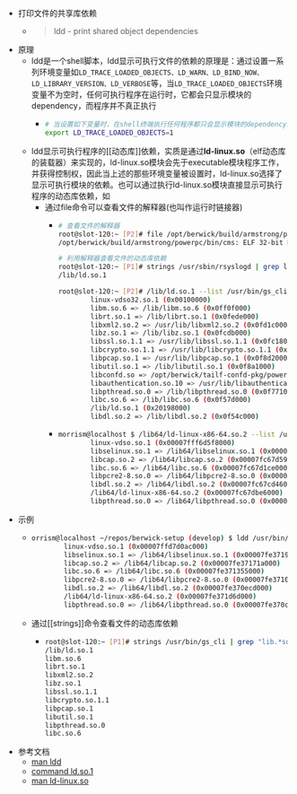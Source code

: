 - 打印文件的共享库依赖
	- > ldd - print shared object dependencies
- 原理
	- ldd是一个shell脚本，ldd显示可执行文件的依赖的原理是：通过设置一系列环境变量如`LD_TRACE_LOADED_OBJECTS、LD_WARN、LD_BIND_NOW、LD_LIBRARY_VERSION、LD_VERBOSE`等，当`LD_TRACE_LOADED_OBJECTS`环境变量不为空时，任何可执行程序在运行时，它都会只显示模块的dependency，而程序并不真正执行
		- ```bash
		  # 当设置如下变量时，在shell终端执行任何程序都只会显示模块的dependency而不真正的执行程序
		  export LD_TRACE_LOADED_OBJECTS=1
		  ```
	- ldd显示可执行程序的[[动态库]]依赖，实质是通过**ld-linux.so**（elf动态库的装载器）来实现的，ld-linux.so模块会先于executable模块程序工作，并获得控制权，因此当上述的那些环境变量被设置时，ld-linux.so选择了显示可执行模块的依赖。也可以通过执行ld-linux.so模块直接显示可执行程序的动态库依赖，如
		- 通过file命令可以查看文件的解释器(也叫作运行时链接器)
			- ```bash
			  # 查看文件的解释器
			  root@slot-120:~ [P2]# file /opt/berwick/build/armstrong/powerpc/bin/cms
			  /opt/berwick/build/armstrong/powerpc/bin/cms: ELF 32-bit MSB executable, PowerPC or cisco 4500, version 1 (SYSV), dynamically linked, interpreter /lib/ld.so.1, BuildID[sha1]=8e66834f791f43124f9cf5fcec1fd0f232e31055, for GNU/Linux 3.2.0, with debug_info, not stripped
			  
			  # 利用解释器查看文件的动态库依赖
			  root@slot-120:~ [P1]# strings /usr/sbin/rsyslogd | grep ld.so
			  /lib/ld.so.1
			  
			  root@slot-120:~ [P2]# /lib/ld.so.1 --list /usr/bin/gs_cli
			          linux-vdso32.so.1 (0x00100000)
			          libm.so.6 => /lib/libm.so.6 (0x0ff0f000)
			          librt.so.1 => /lib/librt.so.1 (0x0fede000)
			          libxml2.so.2 => /usr/lib/libxml2.so.2 (0x0fd1c000)
			          libz.so.1 => /lib/libz.so.1 (0x0fcdb000)
			          libssl.so.1.1 => /usr/lib/libssl.so.1.1 (0x0fc18000)
			          libcrypto.so.1.1 => /usr/lib/libcrypto.so.1.1 (0x0f943000)
			          libpcap.so.1 => /usr/lib/libpcap.so.1 (0x0f8d2000)
			          libutil.so.1 => /lib/libutil.so.1 (0x0f8a1000)
			          libconfd.so => /opt/berwick/tailf-confd-pkg/powerpc/lib/libconfd.so (0x0f7f5000)
			          libauthentication.so.10 => /usr/lib/libauthentication.so.10 (0x0f7c4000)
			          libpthread.so.0 => /lib/libpthread.so.0 (0x0f771000)
			          libc.so.6 => /lib/libc.so.6 (0x0f57d000)
			          /lib/ld.so.1 (0x20198000)
			          libdl.so.2 => /lib/libdl.so.2 (0x0f54c000)
			  ```
			- ```bash
			  morrism@localhost $ /lib64/ld-linux-x86-64.so.2 --list /usr/bin/ls
			          linux-vdso.so.1 (0x00007fff6d5f8000)
			          libselinux.so.1 => /lib64/libselinux.so.1 (0x00007fc67d799000)
			          libcap.so.2 => /lib64/libcap.so.2 (0x00007fc67d593000)
			          libc.so.6 => /lib64/libc.so.6 (0x00007fc67d1ce000)
			          libpcre2-8.so.0 => /lib64/libpcre2-8.so.0 (0x00007fc67cf4a000)
			          libdl.so.2 => /lib64/libdl.so.2 (0x00007fc67cd46000)
			          /lib64/ld-linux-x86-64.so.2 (0x00007fc67dbe6000)
			          libpthread.so.0 => /lib64/libpthread.so.0 (0x00007fc67cb26000)
			  
			  ```
- 示例
	- ```bash
	  orrism@localhost ~/repos/berwick-setup (develop) $ ldd /usr/bin/ls
	          linux-vdso.so.1 (0x00007ffd7d0ac000)
	          libselinux.so.1 => /lib64/libselinux.so.1 (0x00007fe371920000)
	          libcap.so.2 => /lib64/libcap.so.2 (0x00007fe37171a000)
	          libc.so.6 => /lib64/libc.so.6 (0x00007fe371355000)
	          libpcre2-8.so.0 => /lib64/libpcre2-8.so.0 (0x00007fe3710d1000)
	          libdl.so.2 => /lib64/libdl.so.2 (0x00007fe370ecd000)
	          /lib64/ld-linux-x86-64.so.2 (0x00007fe371d6d000)
	          libpthread.so.0 => /lib64/libpthread.so.0 (0x00007fe370cad000)
	  ```
	- 通过[[strings]]命令查看文件的动态库依赖
		- ```bash
		  root@slot-120:~ [P1]# strings /usr/bin/gs_cli | grep "lib.*so"
		  /lib/ld.so.1
		  libm.so.6
		  librt.so.1
		  libxml2.so.2
		  libz.so.1
		  libssl.so.1.1
		  libcrypto.so.1.1
		  libpcap.so.1
		  libutil.so.1
		  libpthread.so.0
		  libc.so.6
		  ```
- 参考文档
	- [man ldd](https://man7.org/linux/man-pages/man1/ldd.1.html)
	- [command ld.so.1](https://docs.oracle.com/cd/E86824_01/html/E54763/ld.so.1-1.html)
	- [man ld-linux.so](https://linux.die.net/man/8/ld-linux.so)